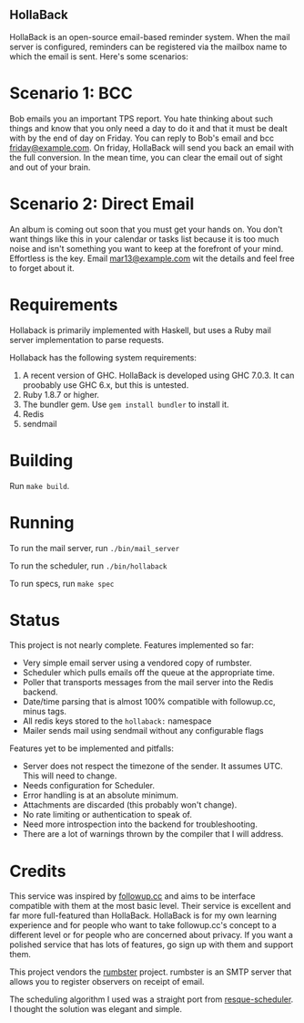 HollaBack
---------

HollaBack is an open-source email-based reminder system. When the mail server is configured, reminders can be registered via the mailbox name to which the email is sent. Here's some scenarios:

Scenario 1: BCC
===============
Bob emails you an important TPS report. You hate thinking about such things and
know that you only need a day to do it and that it must be dealt with by the
end of day on Friday. You can reply to Bob's email and bcc friday@example.com.
On friday, HollaBack will send you back an email with the full conversion. In
the mean time, you can clear the email out of sight and out of your brain.

Scenario 2: Direct Email
========================
An album is coming out soon that you must get your hands on. You don't want things like this in your calendar or tasks list because it is too much noise and isn't something you want to keep at the forefront of your mind. Effortless is the key. Email mar13@example.com wit the details and feel free to forget about it.

Requirements
============
Hollaback is primarily implemented with Haskell, but uses a Ruby mail server
implementation to parse requests.

Hollaback has the following system requirements:

1. A recent version of GHC. HollaBack is developed using GHC 7.0.3. It can
   proobably use GHC 6.x, but this is untested.
2. Ruby 1.8.7 or higher. 
3. The bundler gem. Use `gem install bundler` to install it.
4. Redis
5. sendmail

Building
========
Run `make build`.

Running
=======
To run the mail server, run `./bin/mail_server`

To run the scheduler, run `./bin/hollaback`

To run specs, run `make spec`

Status
======
This project is not nearly complete. Features implemented so far:

* Very simple email server using a vendored copy of rumbster.
* Scheduler which pulls emails off the queue at the appropriate time.
* Poller that transports messages from the mail server into the Redis backend.
* Date/time parsing that is almost 100% compatible with followup.cc, minus
  tags.
* All redis keys stored to the `hollaback:` namespace
* Mailer sends mail using sendmail without any configurable flags


Features yet to be implemented and pitfalls:

* Server does not respect the timezone of the sender. It assumes UTC. This will
  need to change.
* Needs configuration for Scheduler.
* Error handling is at an absolute minimum.
* Attachments are discarded (this probably won't change).
* No rate limiting or authentication to speak of.
* Need more introspection into the backend for troubleshooting.
* There are a lot of warnings thrown by the compiler that I will address.

Credits
=======
This service was inspired by [followup.cc](http://www.followup.cc) and aims to
be interface compatible with them at the most basic level. Their service is
excellent and far more full-featured than HollaBack. HollaBack is for my own
learning experience and for people who want to take followup.cc's concept to a
different level or for people who are concerned about privacy. If you want a
polished service that has lots of features, go sign up with them and support
them.

This project vendors the [rumbster](https://github.com/aesterline/rumbster)
project. rumbster is an SMTP server that allows you to register observers on
receipt of email.

The scheduling algorithm I used was a straight port from
[resque-scheduler](https://github.com/bvandenbos/resque-scheduler.git). I
thought the solution was elegant and simple. 
